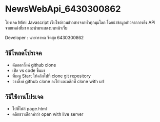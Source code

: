 # NewsWebApi_6430300862

โปรเจค Mini Javascript
เว็บไซต์รวมข่าวสารจากทั่วทุกมุมโลก โดยนำข้อมูลข่าวจากการดึง API จากแหล่งที่มา และนำมาแสดงบนหน้าเว็บ

Developer : นายวราพล จิตสุข 6430300862

## วิธีโหลดโปรเจค
- คัดลอกลิ๊งค์ github clone
- เปิด vs code ขึ้นมา
- ที่เมนู Start ให้คลิกไปที่ clone git repository
- วางลิ๊งค์ github clone ลงไป และคลิกที่ clone with url

## วิธีใช้งานโปรเจค
- ไปที่ไฟล์ page.html
- คลิกขวาเลือกคำว่า open with live server
